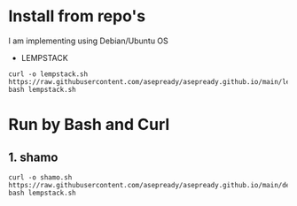 # Install from repo's

I am implementing using Debian/Ubuntu OS

- LEMPSTACK

```
curl -o lempstack.sh https://raw.githubusercontent.com/asepready/asepready.github.io/main/lempstack.sh
bash lempstack.sh
```

# Run by Bash and Curl

## 1. shamo

```
curl -o shamo.sh https://raw.githubusercontent.com/asepready/asepready.github.io/main/deploy/shamo.sh
bash lempstack.sh
```
